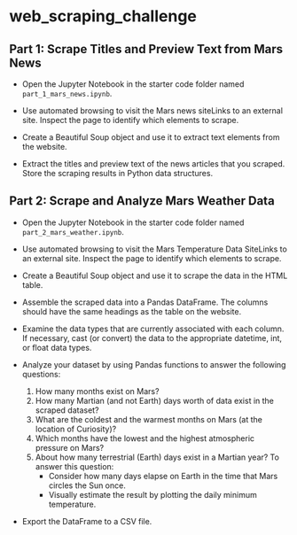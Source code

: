 # web_scraping_challenge


## Part 1: Scrape Titles and Preview Text from Mars News

* Open the Jupyter Notebook in the starter code folder named `part_1_mars_news.ipynb`.

* Use automated browsing to visit the Mars news siteLinks to an external site. Inspect the page to identify which elements to scrape.

* Create a Beautiful Soup object and use it to extract text elements from the website.

* Extract the titles and preview text of the news articles that you scraped. Store the scraping results in Python data structures.


## Part 2: Scrape and Analyze Mars Weather Data

* Open the Jupyter Notebook in the starter code folder named `part_2_mars_weather.ipynb`. 

* Use automated browsing to visit the Mars Temperature Data SiteLinks to an external site. Inspect the page to identify which elements to scrape.

* Create a Beautiful Soup object and use it to scrape the data in the HTML table.

* Assemble the scraped data into a Pandas DataFrame. The columns should have the same headings as the table on the website.

* Examine the data types that are currently associated with each column. If necessary, cast (or convert) the data to the appropriate datetime, int, or float data types.

* Analyze your dataset by using Pandas functions to answer the following questions:

    1. How many months exist on Mars?
    2. How many Martian (and not Earth) days worth of data exist in the scraped dataset?
    3. What are the coldest and the warmest months on Mars (at the location of Curiosity)? 
    4. Which months have the lowest and the highest atmospheric pressure on Mars? 
    5. About how many terrestrial (Earth) days exist in a Martian year? To answer this question:
        * Consider how many days elapse on Earth in the time that Mars circles the Sun once.
        * Visually estimate the result by plotting the daily minimum temperature.
  

* Export the DataFrame to a CSV file.
       
